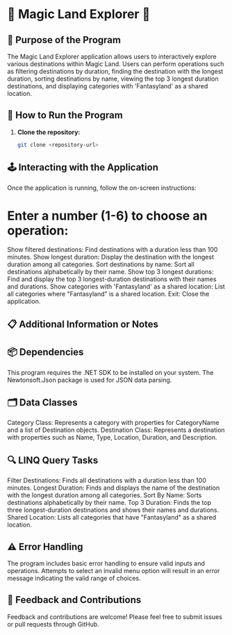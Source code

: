 # 🌟 Magic Land Explorer 🌟

## 🎯 Purpose of the Program
The Magic Land Explorer application allows users to interactively explore various destinations within Magic Land. Users can perform operations such as filtering destinations by duration, finding the destination with the longest duration, sorting destinations by name, viewing the top 3 longest duration destinations, and displaying categories with 'Fantasyland' as a shared location.

## 🚀 How to Run the Program
1. **Clone the repository:**
   ```sh
   git clone <repository-url>

## 🕹️ Interacting with the Application
Once the application is running, follow the on-screen instructions:

# Enter a number (1-6) to choose an operation:

Show filtered destinations: Find destinations with a duration less than 100 minutes.
Show longest duration: Display the destination with the longest duration among all categories.
Sort destinations by name: Sort all destinations alphabetically by their name.
Show top 3 longest durations: Find and display the top 3 longest-duration destinations with their names and durations.
Show categories with 'Fantasyland' as a shared location: List all categories where "Fantasyland" is a shared location.
Exit: Close the application.

## 📋 Additional Information or Notes
## 📦 Dependencies
This program requires the .NET SDK to be installed on your system.
The Newtonsoft.Json package is used for JSON data parsing.

## 🗂️ Data Classes
Category Class: Represents a category with properties for CategoryName and a list of Destination objects.
Destination Class: Represents a destination with properties such as Name, Type, Location, Duration, and Description.

## 🔍 LINQ Query Tasks
Filter Destinations: Finds all destinations with a duration less than 100 minutes.
Longest Duration: Finds and displays the name of the destination with the longest duration among all categories.
Sort By Name: Sorts destinations alphabetically by their name.
Top 3 Duration: Finds the top three longest-duration destinations and shows their names and durations.
Shared Location: Lists all categories that have "Fantasyland" as a shared location.

## ⚠️ Error Handling
The program includes basic error handling to ensure valid inputs and operations.
Attempts to select an invalid menu option will result in an error message indicating the valid range of choices.

## 🤝 Feedback and Contributions
Feedback and contributions are welcome! Please feel free to submit issues or pull requests through GitHub.
